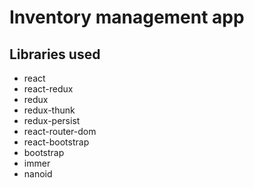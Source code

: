 # Inventory management app

## Libraries used
* react
* react-redux
* redux
* redux-thunk
* redux-persist
* react-router-dom
* react-bootstrap
* bootstrap
* immer
* nanoid

